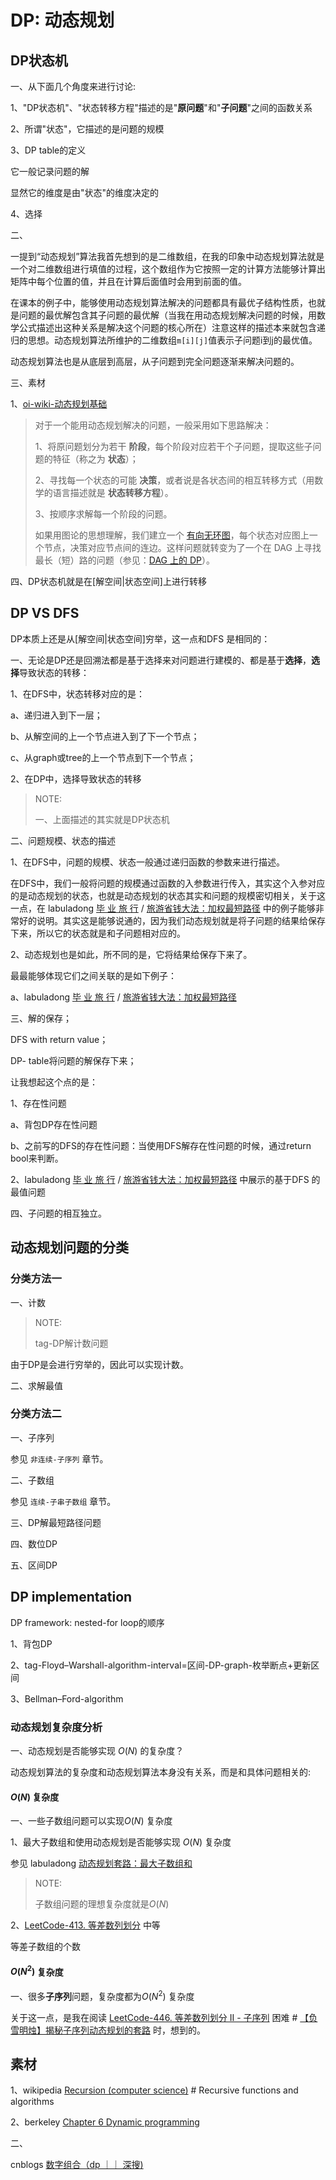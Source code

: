 # DP: 动态规划



## DP状态机

一、从下面几个角度来进行讨论:

1、"DP状态机"、"状态转移方程"描述的是"**原问题**"和"**子问题**"之间的函数关系

2、所谓"状态"，它描述的是问题的规模

3、DP table的定义

它一般记录问题的解

显然它的维度是由"状态"的维度决定的

4、选择

二、

一提到“动态规划”算法我首先想到的是二维数组，在我的印象中动态规划算法就是一个对二维数组进行填值的过程，这个数组作为它按照一定的计算方法能够计算出矩阵中每个位置的值，并且在计算后面值时会用到前面的值。

在课本的例子中，能够使用动态规划算法解决的问题都具有最优子结构性质，也就是问题的最优解包含其子问题的最优解（当我在用动态规划解决问题的时候，用数学公式描述出这种关系是解决这个问题的核心所在）注意这样的描述本来就包含递归的思想。动态规划算法所维护的二维数组`m[i][j]`值表示子问题i到j的最优值。

动态规划算法也是从底层到高层，从子问题到完全问题逐渐来解决问题的。

三、素材

1、[oi-wiki-动态规划基础](https://oi-wiki.org/dp/basic/) 

> 对于一个能用动态规划解决的问题，一般采用如下思路解决：
>
> 1、将原问题划分为若干 **阶段**，每个阶段对应若干个子问题，提取这些子问题的特征（称之为 **状态**）；
>
> 2、寻找每一个状态的可能 **决策**，或者说是各状态间的相互转移方式（用数学的语言描述就是 **状态转移方程**）。
>
> 3、按顺序求解每一个阶段的问题。
>
> 如果用图论的思想理解，我们建立一个 [有向无环图](https://oi-wiki.org/graph/dag/)，每个状态对应图上一个节点，决策对应节点间的连边。这样问题就转变为了一个在 DAG 上寻找最长（短）路的问题（参见：[DAG 上的 DP](https://oi-wiki.org/dp/dag/)）。

四、DP状态机就是在[解空间|状态空间]上进行转移



## DP VS DFS

DP本质上还是从[解空间|状态空间]穷举，这一点和DFS 是相同的：

一、无论是DP还是回溯法都是基于选择来对问题进行建模的、都是基于**选择**，**选择**导致状态的转移：

1、在DFS中，状态转移对应的是：

a、递归进入到下一层；

b、从解空间的上一个节点进入到了下一个节点；

c、从graph或tree的上一个节点到下一个节点；

2、在DP中，选择导致状态的转移

> NOTE:
>
> 一、上面描述的其实就是DP状态机

二、问题规模、状态的描述

1、在DFS中，问题的规模、状态一般通过递归函数的参数来进行描述。

在DFS中，我们一般将问题的规模通过函数的入参数进行传入，其实这个入参对应的是动态规划的状态，也就是动态规划的状态其实和问题的规模密切相关，关于这一点，在 labuladong [毕 业 旅 行](https://mp.weixin.qq.com/s?__biz=MzAxODQxMDM0Mw==&mid=2247491204&idx=1&sn=3f03f4da933ffa0baf4eb05f444d85e3&scene=21#wechat_redirect) / [旅游省钱大法：加权最短路径](https://mp.weixin.qq.com/s?__biz=MzAxODQxMDM0Mw==&mid=2247491204&idx=1&sn=3f03f4da933ffa0baf4eb05f444d85e3&scene=21#wechat_redirect) 中的例子能够非常好的说明。其实这是能够说通的，因为我们动态规划就是将子问题的结果给保存下来，所以它的状态就是和子问题相对应的。

2、动态规划也是如此，所不同的是，它将结果给保存下来了。

最最能够体现它们之间关联的是如下例子：

a、labuladong [毕 业 旅 行](https://mp.weixin.qq.com/s?__biz=MzAxODQxMDM0Mw==&mid=2247491204&idx=1&sn=3f03f4da933ffa0baf4eb05f444d85e3&scene=21#wechat_redirect) / [旅游省钱大法：加权最短路径](https://mp.weixin.qq.com/s?__biz=MzAxODQxMDM0Mw==&mid=2247491204&idx=1&sn=3f03f4da933ffa0baf4eb05f444d85e3&scene=21#wechat_redirect)

三、解的保存；

DFS with return value；

DP- table将问题的解保存下来；

让我想起这个点的是：

1、存在性问题

a、背包DP存在性问题

b、之前写的DFS的存在性问题：当使用DFS解存在性问题的时候，通过return bool来判断。

2、labuladong [毕 业 旅 行](https://mp.weixin.qq.com/s?__biz=MzAxODQxMDM0Mw==&mid=2247491204&idx=1&sn=3f03f4da933ffa0baf4eb05f444d85e3&scene=21#wechat_redirect) / [旅游省钱大法：加权最短路径](https://mp.weixin.qq.com/s?__biz=MzAxODQxMDM0Mw==&mid=2247491204&idx=1&sn=3f03f4da933ffa0baf4eb05f444d85e3&scene=21#wechat_redirect) 中展示的基于DFS 的最值问题



四、子问题的相互独立。



## 动态规划问题的分类

### 分类方法一

一、计数

> NOTE:
>
> tag-DP解计数问题

由于DP是会进行穷举的，因此可以实现计数。

二、求解最值



### 分类方法二

一、子序列

参见 `非连续-子序列` 章节。

二、子数组

参见 `连续-子串子数组` 章节。

三、DP解最短路径问题

四、数位DP

五、区间DP



## DP implementation

DP framework: nested-for loop的顺序

1、背包DP

2、tag-Floyd–Warshall-algorithm-interval=区间-DP-graph-枚举断点+更新区间

3、Bellman–Ford-algorithm



### 动态规划复杂度分析

一、动态规划是否能够实现 $O(N)$​ 的复杂度？

动态规划算法的复杂度和动态规划算法本身没有关系，而是和具体问题相关的:

#### $O(N)$ 复杂度

一、一些子数组问题可以实现$O(N)$ 复杂度

1、最大子数组和使用动态规划是否能够实现 $O(N)$ 复杂度

参见 labuladong [动态规划套路：最大子数组和](https://mp.weixin.qq.com/s/nrULqCsRsrPKi3Y-nUfnqg)

> NOTE: 
>
> 子数组问题的理想复杂度就是$O(N)$

2、[LeetCode-413. 等差数列划分](https://leetcode.cn/problems/arithmetic-slices/) 中等

等差子数组的个数



#### $O(N^2)$ 复杂度

一、很多**子序列**问题，复杂度都为$O(N^2)$​​​ 复杂度

关于这一点，是我在阅读 [LeetCode-446. 等差数列划分 II - 子序列](https://leetcode.cn/problems/arithmetic-slices-ii-subsequence/) 困难 # [【负雪明烛】揭秘子序列动态规划的套路](https://leetcode.cn/problems/arithmetic-slices-ii-subsequence/solution/fu-xue-ming-zhu-jie-mi-zi-xu-lie-dong-ta-gepk/) 时，想到的。



## 素材

1、wikipedia [Recursion (computer science)](https://en.wikipedia.org/wiki/Recursion_(computer_science)) # Recursive functions and algorithms

2、berkeley [Chapter 6 Dynamic programming](https://people.eecs.berkeley.edu/~vazirani/algorithms/chap6.pdf)



二、

cnblogs [数字组合（dp ｜｜ 深搜)](https://www.cnblogs.com/wk-love-zsy/p/13894302.html)

